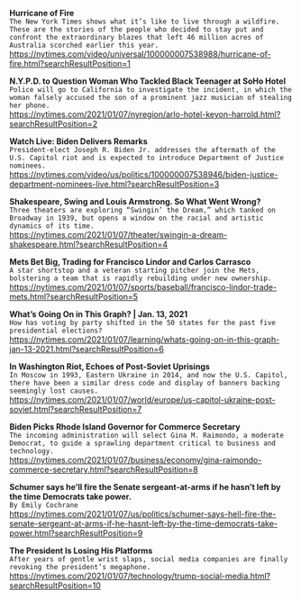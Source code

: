 **Hurricane of Fire**\
`The New York Times shows what it’s like to live through a wildfire. These are the stories of the people who decided to stay put and confront the extraordinary blazes that left 46 million acres of Australia scorched earlier this year.`\
https://nytimes.com/video/universal/100000007538988/hurricane-of-fire.html?searchResultPosition=1

**N.Y.P.D. to Question Woman Who Tackled Black Teenager at SoHo Hotel**\
`Police will go to California to investigate the incident, in which the woman falsely accused the son of a prominent jazz musician of stealing her phone.`\
https://nytimes.com/2021/01/07/nyregion/arlo-hotel-keyon-harrold.html?searchResultPosition=2

**Watch Live: Biden Delivers Remarks**\
`President-elect Joseph R. Biden Jr. addresses the aftermath of the U.S. Capitol riot and is expected to introduce Department of Justice nominees.`\
https://nytimes.com/video/us/politics/100000007538946/biden-justice-department-nominees-live.html?searchResultPosition=3

**Shakespeare, Swing and Louis Armstrong. So What Went Wrong?**\
`Three theaters are exploring “Swingin’ the Dream,” which tanked on Broadway in 1939, but opens a window on the racial and artistic dynamics of its time.`\
https://nytimes.com/2021/01/07/theater/swingin-a-dream-shakespeare.html?searchResultPosition=4

**Mets Bet Big, Trading for Francisco Lindor and Carlos Carrasco**\
`A star shortstop and a veteran starting pitcher join the Mets, bolstering a team that is rapidly rebuilding under new ownership.`\
https://nytimes.com/2021/01/07/sports/baseball/francisco-lindor-trade-mets.html?searchResultPosition=5

**What’s Going On in This Graph? | Jan. 13, 2021**\
`How has voting by party shifted in the 50 states for the past five presidential elections?`\
https://nytimes.com/2021/01/07/learning/whats-going-on-in-this-graph-jan-13-2021.html?searchResultPosition=6

**In Washington Riot, Echoes of Post-Soviet Uprisings**\
`In Moscow in 1993, Eastern Ukraine in 2014, and now the U.S. Capitol, there have been a similar dress code and display of banners backing seemingly lost causes.`\
https://nytimes.com/2021/01/07/world/europe/us-capitol-ukraine-post-soviet.html?searchResultPosition=7

**Biden Picks Rhode Island Governor for Commerce Secretary**\
`The incoming administration will select Gina M. Raimondo, a moderate Democrat, to guide a sprawling department critical to business and technology.`\
https://nytimes.com/2021/01/07/business/economy/gina-raimondo-commerce-secretary.html?searchResultPosition=8

**Schumer says he’ll fire the Senate sergeant-at-arms if he hasn’t left by the time Democrats take power.**\
`By Emily Cochrane`\
https://nytimes.com/2021/01/07/us/politics/schumer-says-hell-fire-the-senate-sergeant-at-arms-if-he-hasnt-left-by-the-time-democrats-take-power.html?searchResultPosition=9

**The President Is Losing His Platforms**\
`After years of gentle wrist slaps, social media companies are finally revoking the president’s megaphone.`\
https://nytimes.com/2021/01/07/technology/trump-social-media.html?searchResultPosition=10

